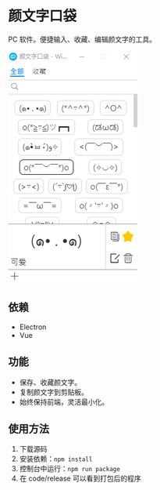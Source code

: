 # 颜文字口袋

PC 软件。便捷输入、收藏、编辑颜文字的工具。

![](./doc/demo.png)

## 依赖

- Electron
- Vue

## 功能

- 保存、收藏颜文字。
- 复制颜文字到剪贴板。
- 始终保持前端，灵活最小化。

## 使用方法

1. 下载源码
2. 安装依赖：`npm install`
3. 控制台中运行：`npm run package`
4. 在 code/release 可以看到打包后的程序
